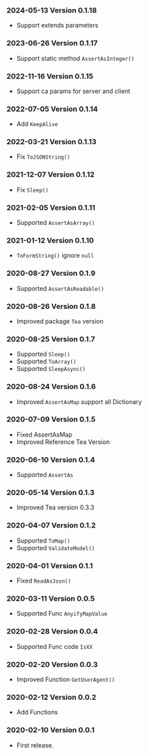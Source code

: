 ### 2024-05-13 Version 0.1.18
* Support extends parameters

### 2023-06-26 Version 0.1.17
* Support static method `AssertAsInteger()`

### 2022-11-16 Version 0.1.15
* Support ca params for server and client

### 2022-07-05 Version 0.1.14
* Add `KeepAlive`

### 2022-03-21 Version 0.1.13
* Fix `ToJSONString()`

### 2021-12-07 Version 0.1.12
* Fix `Sleep()`

### 2021-02-05 Version 0.1.11
* Supported `AssertAsArray()`

### 2021-01-12 Version 0.1.10
* `ToFormString()` ignore `null`

### 2020-08-27 Version 0.1.9
* Supported `AssertAsReadable()`

### 2020-08-26 Version 0.1.8
* Improved package `Tea` version

### 2020-08-25 Version 0.1.7
* Supported `Sleep()`
* Supported `ToArray()`
* Supported `SleepAsync()`

### 2020-08-24 Version 0.1.6
* Improved `AssertAsMap` support all Dictionary

### 2020-07-09 Version 0.1.5
* Fixed AssertAsMap
* Improved Reference Tea Version

### 2020-06-10 Version 0.1.4
* Supported `AssertAs`

### 2020-05-14 Version 0.1.3
* Improved Tea version 0.3.3

### 2020-04-07 Version 0.1.2
* Supported `ToMap()`
* Supported `ValidateModel()`

### 2020-04-01 Version 0.1.1
* Fixed `ReadAsJson()`

### 2020-03-11 Version 0.0.5
* Supported Func `AnyifyMapValue`

### 2020-02-28 Version 0.0.4
* Supported Func code `IsXX`

### 2020-02-20 Version 0.0.3
* Improved Function `GetUserAgent()`

### 2020-02-12 Version 0.0.2
* Add Functions

### 2020-02-10 Version 0.0.1
* First release.